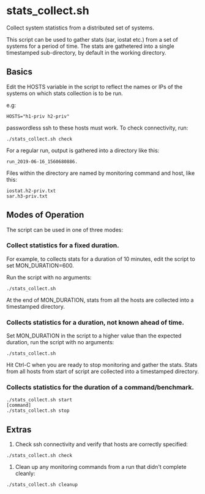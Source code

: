 # stats_collect.sh
Collect system statistics from a distributed set of systems.

This script can be used to gather stats (sar, iostat etc.) from a set
of systems for a period of time. The stats are gathetered into a
single timestamped sub-directory, by default in the working directory.

## Basics

Edit the HOSTS variable in the script to reflect the names or IPs of
the systems on which stats collection is to be run.

e.g:
```
HOSTS="h1-priv h2-priv"
```

passwordless ssh to these hosts must work. To check connectivity, run:

```
./stats_collect.sh check
```

For a regular run, output is gathered into a directory like this: 
```
run_2019-06-16_1560680886. 
```

Files within the directory are named by monitoring command and host, like this: 
```
iostat.h2-priv.txt
sar.h3-priv.txt
```

## Modes of Operation 

The script can be used in one of three modes:

### Collect statistics for a fixed duration.

For example, to collects stats for a duration of 10 minutes, edit the
script to set MON_DURATION=600.

Run the script with no arguments:
```
./stats_collect.sh
```

At the end of MON_DURATION, stats from all the hosts are collected
into a timestamped directory.

### Collects statistics for a duration, not known ahead of time.

Set MON_DURATION in the script to a higher value than the expected
duration, run the script with no arguments:
```
./stats_collect.sh
```

Hit Ctrl-C when you are ready to stop monitoring and gather the stats.
Stats from all hosts from start of script are collected into a
timestamped directory.


### Collects statistics for the duration of a command/benchmark.
```
./stats_collect.sh start
[command]
./stats_collect.sh stop
```

## Extras

1. Check ssh connectivity and verify that hosts are correctly specified:
```
./stats_collect.sh check
```

1. Clean up any monitoring commands from a run that didn't complete cleanly:
```
./stats_collect.sh cleanup
```

